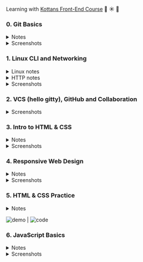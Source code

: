 Learning with [Kottans Front-End Course](https://github.com/kottans/frontend) :palm_tree: :sunny: :tropical_drink:

### 0. Git Basics

<details>
<summary>Notes</summary>

`a` - added, `c` - changed  
`git log` - review the commit history  
`git log -p` - review the commit history with details of changes  
`git show commitId` - info about commit and associated patch  
`git config -l` - to look at config  
`checkout` (for unstaged "undos") and `reset` (for staged "undos") are generally used for making local or private 'undos'. `revert` is considered a safe operation for 'public undos' as it creates new history which can be shared remotely and doesn't overwrite history remote team members may be dependent on.  
`git commit --amend` - allows us to modify and add changes to the **most recent** commit. Avoid for public commits as would create mess.
`git merge --abort` - If there are merge conflicts (meaning files are incompatible), --abort can be used to abort the merge action.  
`git branch -r` - lists remote branches

</details>

<details>
<summary>Screenshots</summary>

![Introduction to Git and GitHub - week 1](task_git_basics/git_week_1.png)

![Introduction to Git and GitHub - week 2](task_git_basics/git_week_2.png)

![git main tab test results](task_git_basics/git_main.png)

![git remote tab test results](task_git_basics/git_remote.png)

</details>

### 1. Linux CLI and Networking

<details>
<summary>Linux notes</summary>

`ls` - list content of directory in alphabetical order  
`ls -l` - long list

1.  `-` - file or `d` - directory
2.  9 characters related to security divided on 3 sets (user(owner), group, other(world)) of 3 permissions (rwx)
    `r` - read file  
     `w` - write/modify file  
     `x` - execute file. This permission is given only if file is a program  
     `-` - permission revoked (відкликаний)
3.  owner
4.  group owner
5.  size of the file in bytes
6.  time the file was last modified
7.  filename

  <details>
  <summary>Screenshots</summary>

![linux long list example](task_linux_cli/linux_long_list.png)

![permission groups](task_linux_cli/permissions.png)

  </details>

`chmod` - change mode  
 `chmod o+x FileName`
`o` - other (could be u (user) or g(group))  
 `+` - add permission  
 `x` - execute (could be r(read) or w(wright))  
 `*` - wildcard, matches any number of characters, so file name `*` matches all the files in the directory
`?` - wildcard, matches exactly one character (s?n)  
`groups` - listing of current user group memberships

`more FileName` - view content of a file. Hit the spacebar to see next page of file content  
`mkdir DirectoryName` - make directory.  
`mv FileName TargetDirectoryName` - Move file into directory  
`mv OldFileName NewFileName` - rename file  
`cd TargetDirectory` - change directory to target directory  
`pwd` - print working directory (to find out where you are)  
`cd ..` - change directory to previous directory  
`cp OriginalFileName CopiedFileName` - copy file  
`cp -r` - copy directory  
`rm` - remove file  
`rmdir` - remove empty directory  
`rm -r` - remove directory tree  
`/` - root directory

`~` - home directory  
`man -k Keyword` - search command that has Keyword somewhere  
`find -name "Name"`  
`cat` - concatenate  
`>` - where you want output of concatenation go. over-writes existing file  
`>>` - appends to existing file

`lpr` - send to default printer (line printer)  
`lpq` - display print queue  
`lprm` - remove from print queue

`df` - disc free. "Used" and "Available" columns do not add up to the "1k-blocks" (total) column. That is because a percentage of the disk is always set aside for administrative use. In this case, 5% of each disk is reserved.

`ps aux` - process status  
`|` - pipe, sends the output of a command as the input to another command  
`grep` - file for a particular pattern of characters

</details>

<details>
<summary>HTTP notes</summary>

Every request raised by the browser is **independent**. The HTTP protocol is **stateless**. That means that each individual request needs to carry all the information needed to fulfill it (through headers).  
The requests are sent, and responses are received over the **TCP/IP layer**. The default port for HTTP communication is **port 80**, but this can be configured differently for different applications. A TCP stream is broken into IP packets, and it ensures that those packets always arrive in the correct order without fail. HTTP is an application layer protocol over TCP, which is over IP.
HTTPS is a secure version of HTTP, inserting an additional layer between HTTP and TCP called TLS or SSL (Transport Layer Security or **Secure Sockets Layer**, respectively). HTTPS communicates over **port 443** by default.
HTTPS uses the Secure Sockets Layer (SSL) or Transport Layer Security (TLS) to encrypt the entire communication between the client and the server. This makes sure that the client is connected only to the right server. Also, it verifies that the data is transferred only to the intended server.  
When a client makes a request over HTTPS, it first tries to locate a certificate on the server. If the cert is found, it attempts to verify it against its known list of CAs. If it's not one of the listed CAs, it might show a dialog to the user warning about the website's certificate. Once the certificate is verified, the SSL handshake is complete, and secure transmission is in effect.
An HTTP connection is identified by source-IP, source-port and destination-IP, destination-port.
Steps:

- resolve IP address from host name via DNS
- establish a connection with the server
- send a request
- wait for a response
- close connection
  HTTP/1.1 introduced persistent connections, long-lived connections that stay open until the client closes them.  
  browsers/clients also employ a technique, called parallel connections, to minimize network delays.  
  2.0 - multiple requests with one connection
  HTTP request parts:
  1. Request line: verb, path, HTTP version (GET /articles/http-basics HTTP/1.1)
  2. Headers
  3. Body  
     HTTP response parts:
  4. Status line: includes a status code that indicates whether the request succeeded (status code 200) or why the request failed. It also includes the HTTP version and a very brief description of the status. (HTTP/1.1 200 OK)
  5. Headers
  6. Body

</details>

<details>
<summary>Screenshots</summary>

![Linux quiz](task_linux_cli/linux_quiz.png)

</details>

### 2. VCS (hello gitty), GitHub and Collaboration

<details>
<summary>Screenshots</summary>

![Introduction to Git and GitHub - week 3](task_git_collaboration/git_week_3.png)

![Introduction to Git and GitHub - week 4](task_git_collaboration/git_week_4.png)

</details>

### 3. Intro to HTML & CSS

<details>
<summary>Notes</summary>

Horizontal margins do not collapse. Vertical margins collapse.

`position: relative` The element is positioned according to the normal flow of the document, and then offset **relative to itself** based on the values of top, right, bottom, and left. The offset **does not affect the position of any other elements**; thus, the **space** given for the element **in the page layout is the same** as if position were static.  
`position: absolute` The element is **removed from the normal document flow**, and no space is created for the element in the page layout. It is positioned **relative to its closest positioned ancestor**, if any; otherwise, it is placed relative to the initial containing block. Its final position is determined by the values of top, right, bottom, and left.  
`position: fixed` The element is **removed from the normal document flow**, and no space is created for the element in the page layout. It is positioned **relative to the initial containing block** established by the viewport.

CSS Specificity: 0,0,0,0 (inline style, id, class/pseudo-class/attribute, elements reference)

`div, p` Selects all **div** elements and all **p** elements  
`div p` Selects all **p** elements inside **div** elements  
`div > p` Selects all **p** elements where the direct parent is a **div** element  
`div + p` Selects the first **p** element that is placed immediately after **div** elements  
`p ~ ul` Selects every **ul** element that is preceded by a **p** element

`colspan` attribute to span columns  
`rowspan` attribute to span rows

`<datalist>` contains a set of `<option>` elements and works with an `<input>` to search through choices. Setting type to "list" will pair the `<input>` with a `<datalist>` element if the id of both are the same.

```
img[src*='winter'] {
  height: 50px;
}
```

`serif` and `sans-serif` are keyword values that can be added as a final fallback font if nothing else in the font stack is available.

</details>    
<details>
<summary>Screenshots</summary>

![Introduction to HTML & CSS - week 1](task_html_css_intro/HTML_CSS_week1.png)

![Introduction to HTML & CSS - week 2](task_html_css_intro/HTML_CSS_week2.png)

![HTML & CSS intro](task_html_css_intro/html_css_intro.png)

</details>

### 4. Responsive Web Design

<details>
<summary>Notes</summary>

`<meta name="viewport" content="width=device-width, initial-scale=1">`  
`width=device-width` sets the width of the viewport to the width of the device.  
`initial-scale=1` sets the initial zoom level when the user visits the page.

```
img {
  max-width: 100%;
  display: block;
}
```

Use the `width` and `height` attributes on your <img> tag. This is because modern browsers will use this information to **reserve space** for the image before it loads in, this will help to avoid layout shifts as content loads.

`<link rel="stylesheet" href="print.css" media="print">`

Header, body, footer:

```
.wrapper {
  flex-direction: column;
  justify-content: space-between;
}
```

```
.wrapper {
  flex-direction: column;
}
.main {
  flex: 1 1 auto; //flex-grow (0 - no grow allowed), flex-shrink (0 - no shrink allowed)
}
```

Create space of 16px between columns in flex container:

```
.flex_row {
  margin: 0 -8px;
}
.flex_columns_inside_row {
  padding: 0 8px;
}
```

</details>
<details>
<summary>Screenshots</summary>

![Flexbox Froggy](task_responsive_web_design/responsive_froggy.png)

![Grid Garden](task_responsive_web_design/responsive_garden.png)

</details>

### 5. HTML & CSS Practice

<details>
<summary>Notes</summary>

```
.visually-hidden {
  position: absolute;
  width: 1px;
  height: 1px;
  margin: -1px;
  border: 0;
  padding: 0;
  overflow: hidden;
  clip: rect(0 0 0 0);
}
```

</details>

![demo](https://natalka2019.github.io/kottans-popup/) | ![code](https://github.com/Natalka2019/kottans-popup)

### 6. JavaScript Basics

<details>
<summary>Notes</summary>

**Recursive functions** must have a base case when they return without calling the function again (in this example, when n <= 0), otherwise they can never finish executing.

</details>
<details>
<summary>Screenshots</summary>

<!-- ![Flexbox Froggy](task_responsive_web_design/responsive_froggy.png)

![Grid Garden](task_responsive_web_design/responsive_garden.png) -->

</details>